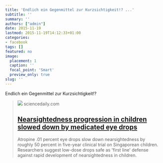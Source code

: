 ```yaml
---
title: 'Endlich ein Gegenmittel zur Kurzsichtigkeit!? ...'
subtitle: ''
summary: ''
authors: ["admin"]
date: 2015-11-19
lastmod: 2015-11-19T14:12:33+01:00
categories:
- facebook
tags: []
featured: no
image:
  placement: 1
  caption: ''
  focal_point: 'Smart'
  preview_only: true
slug: ''
---
```

Endlich ein Gegenmittel zur Kurzsichtigkeit!?
> [![](https://www.sciencedaily.com/images/scidaily-icon.png)](http://www.sciencedaily.com/releases/2015/11/151116212649.htm)
> sciencedaily.com
> ## [Nearsightedness progression in children slowed down by medicated eye drops](http://www.sciencedaily.com/releases/2015/11/151116212649.htm)
>
>Atropine .01 percent eye drops slow down nearsightedness by roughly 50 percent in five-year clinical trial on Singaporean children. Researchers suggest low-dose drops safe as 'first line' defense against rapid development of nearsightedness in children.

